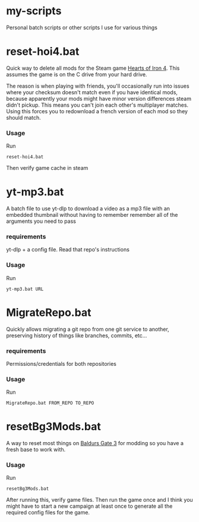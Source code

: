 # my-scripts
Personal batch scripts or other scripts I use for various things

# reset-hoi4.bat
Quick way to delete all mods for the Steam game [Hearts of Iron 4](https://store.steampowered.com/app/394360/Hearts_of_Iron_IV/). This assumes the game is on the C drive from your hard drive.

The reason is when playing with friends, you'll occasionally run into issues where your checksum doesn't match even if you have identical mods, because apparently your mods might have minor version differences steam didn't pickup. This means you can't join each other's multiplayer matches. Using this forces you to redownload a french version of each mod so they should match.
### Usage
Run
```
reset-hoi4.bat
```
Then verify game cache in steam

# yt-mp3.bat
A batch file to use yt-dlp to download a video as a mp3 file with an embedded thumbnail without having to remember remember all of the arguments you need to pass
### requirements
yt-dlp + a config file. Read that repo's instructions
### Usage
Run
```
yt-mp3.bat URL
```

# MigrateRepo.bat
Quickly allows migrating a git repo from one git service to another, preserving history of things like branches, commits, etc...
### requirements
Permissions/credentials for both repositories
### Usage
Run
```
MigrateRepo.bat FROM_REPO TO_REPO
```

# resetBg3Mods.bat
A way to reset most things on [Baldurs Gate 3](https://store.steampowered.com/app/1086940/Baldurs_Gate_3/) for modding so you have a fresh base to work with.
### Usage
Run
```
resetBg3Mods.bat
```
After running this, verify game files. Then run the game once and I think you might have to start a new campaign at least once to generate all the required config files for the game.
